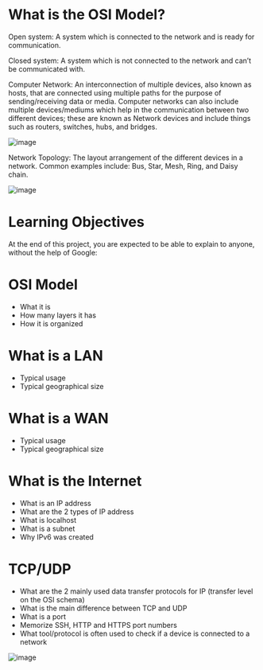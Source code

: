 # What is the OSI Model?
Open system: 
A system which is connected to the network and is ready for communication. 

Closed system: 
A system which is not connected to the network and can’t be communicated with. 

Computer Network: 
An interconnection of multiple devices, also known as hosts, that are connected using multiple paths for the purpose of sending/receiving data or media. Computer networks can also include multiple devices/mediums which help in the communication between two different devices; these are known as Network devices and include things such as routers, switches, hubs, and bridges. 

![image](https://user-images.githubusercontent.com/105078661/216421748-bd9a3f8a-2711-4f99-8afe-41e5d6fd1e3d.png)

Network Topology: 
The layout arrangement of the different devices in a network. Common examples include: Bus, Star, Mesh, Ring, and Daisy chain. 

![image](https://user-images.githubusercontent.com/105078661/216422599-239429b8-f5af-4912-8653-a84c01d44582.png)


# Learning Objectives
At the end of this project, you are expected to be able to explain to anyone, without the help of Google:

# OSI Model
- What it is
- How many layers it has
- How it is organized

# What is a LAN
- Typical usage
- Typical geographical size

# What is a WAN
- Typical usage
- Typical geographical size

# What is the Internet
- What is an IP address
- What are the 2 types of IP address
- What is localhost
- What is a subnet
- Why IPv6 was created

# TCP/UDP
- What are the 2 mainly used data transfer protocols for IP (transfer level on the OSI schema)
- What is the main difference between TCP and UDP
- What is a port
- Memorize SSH, HTTP and HTTPS port numbers
- What tool/protocol is often used to check if a device is connected to a network


![image](https://user-images.githubusercontent.com/105078661/216423568-04c9dfc6-d4f7-4b97-b7f6-7f8aa2db2a3e.png)

